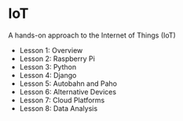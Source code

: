 # IoT

A hands-on approach to the Internet of Things (IoT)

* Lesson 1: Overview
* Lesson 2: Raspberry Pi
* Lesson 3: Python
* Lesson 4: Django
* Lesson 5: Autobahn and Paho
* Lesson 6: Alternative Devices
* Lesson 7: Cloud Platforms
* Lesson 8: Data Analysis
